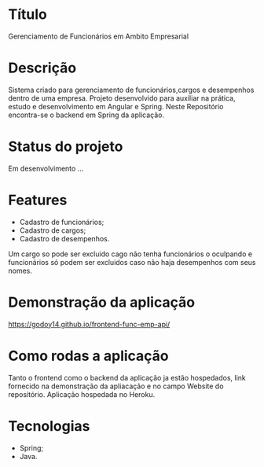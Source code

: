 
# Título
Gerenciamento de Funcionários em Ambito Empresarial

# Descrição
Sistema criado para gerenciamento de funcionários,cargos e desempenhos dentro de uma empresa.
Projeto desenvolvido para auxiliar na prática, estudo e desenvolvimento em Angular e Spring.
Neste Repositório encontra-se o backend em Spring da aplicação.

# Status do projeto
Em desenvolvimento ...

# Features
- Cadastro de funcionários;
- Cadastro de cargos;
- Cadastro de desempenhos.

Um cargo so pode ser excluido cago não tenha funcionários o oculpando e funcionários só podem ser excluidos caso não haja desempenhos com seus nomes.

# Demonstração da aplicação
https://godoy14.github.io/frontend-func-emp-api/

# Como rodas a aplicação
Tanto o frontend como o backend da aplicação ja estão hospedados, link fornecido na demonstração da apliacação e no campo Website do repositório.
Aplicação hospedada no Heroku.

# Tecnologias
 - Spring;
 - Java.
